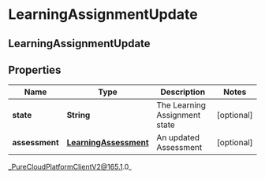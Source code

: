 # LearningAssignmentUpdate

## LearningAssignmentUpdate

## Properties

|Name | Type | Description | Notes|
|------------ | ------------- | ------------- | -------------|
| **state** | **String** | The Learning Assignment state | [optional] |
| **assessment** | [**LearningAssessment**](LearningAssessment) | An updated Assessment | [optional] |



_PureCloudPlatformClientV2@165.1.0_
